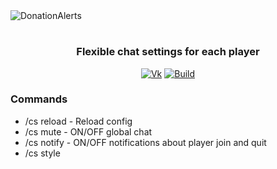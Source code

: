 
<img src="https://sun1-85.userapi.com/dTKEIVOQuzKF8XfiMt1tn5QZZIWhKKILRNkAQw/RQkUPRn_piA.jpg" alt="DonationAlerts" align="center">

<div align="center">
  <h1> </h1>
  <h3>Flexible chat settings for each player</h3>
  
  [![Vk](https://img.shields.io/badge/vk-DeelTer-9cf)](https://vk.com/DeelTer/)
  [![Build](https://img.shields.io/badge/builds-check%20it-green)](https://github.com/DeelTer/MyStyle/releases)
  
</div>

### Commands
* /cs reload - Reload config
* /cs mute - ON/OFF global chat
* /cs notify - ON/OFF notifications about player join and quit
* /cs style <STYLE> - Change your chat style ( placeholders: %PLAYER% & %MESSAGE% )
* /cs prefix <LOCAL/GLOBAL> <PREFIX> - Change your chat prefix
